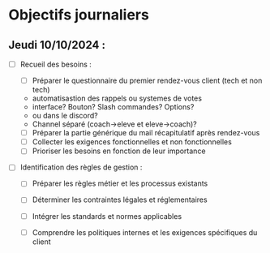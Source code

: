 # Objectifs journaliers

## Jeudi 10/10/2024 :


- [ ] Recueil des besoins :
    - [ ] Préparer le questionnaire du premier rendez-vous client (tech et non tech)
    - automatisastion des rappels ou systemes de votes
    - interface? Bouton? Slash commandes? Options?
    - ou dans le discord?
    - Channel séparé (coach->eleve et eleve->coach)?

    - [ ] Préparer la partie générique du mail récapitulatif après rendez-vous
    - [ ] Collecter les exigences fonctionnelles et non fonctionnelles
    - [ ] Prioriser les besoins en fonction de leur importance
- [ ] Identification des règles de gestion :
    - [ ] Préparer les règles métier et les processus existants
    - [ ] Déterminer les contraintes légales et réglementaires
    - [ ] Intégrer les standards et normes applicables
    - [ ] Comprendre les politiques internes et les exigences spécifiques du client

